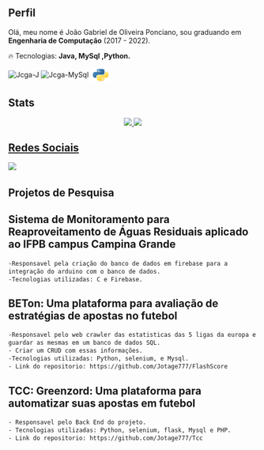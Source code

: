 ## Perfil
<p align="left"> 
  Olá, meu nome é João Gabriel de Oliveira Ponciano, sou graduando em <strong>Engenharia de Computação</strong> (2017 - 2022).<br>
  
</p>

<p align="left">
  🔥 Tecnologias: <strong>Java, MySql ,Python.</strong>
</p>


<div>
  <img align="center" alt="Jcga-J" height="30" width="40"  src="https://cdn.jsdelivr.net/gh/devicons/devicon/icons/java/java-original.svg" />
  <img align="center" alt="Jcga-MySql" height="30" width="40" src="https://cdn.jsdelivr.net/gh/devicons/devicon/icons/mysql/mysql-original.svg" />
   <img align="center" alt="Jcga-Python" height="30" width="40" src="https://raw.githubusercontent.com/devicons/devicon/master/icons/python/python-original.svg">
</div>

## Stats

<div align="center">
  <a href="https://github.com/Jotage777">
  <img height="180em" src="https://github-readme-stats.vercel.app/api?username=Jotage777&show_icons=true&theme=dark&include_all_commits=true&count_private=true"/>
  <img height="180em" src="https://github-readme-stats.vercel.app/api/top-langs/?username=Jotage777&layout=compact&langs_count=7&theme=dark"/>
</div>
  
  
 ## Redes Sociais 
  <div> 
  
  <a href="https://www.linkedin.com/in/gabriel-oliveira-718214207/" target="_blank"><img src="https://img.shields.io/badge/-LinkedIn-%230077B5?style=for-the-badge&logo=linkedin&logoColor=white" target="_blank"></a> 

  </div>
 
 ## Projetos de Pesquisa 
  <div> 
  
 ## Sistema de Monitoramento para Reaproveitamento de Águas Residuais aplicado ao IFPB campus Campina Grande
    -Responsavel pela criação do banco de dados em firebase para a integração do arduino com o banco de dados.
    -Tecnologias utilizadas: C e Firebase.
    
 ## BETon: Uma plataforma para avaliação de estratégias de apostas no futebol
    -Responsavel pelo web crawler das estatisticas das 5 ligas da europa e guardar as mesmas em um banco de dados SQL.
    - Criar um CRUD com essas informações.
    -Tecnologias utilizadas: Python, selenium, e Mysql.
    - Link do repositorio: https://github.com/Jotage777/FlashScore
    
 ## TCC: Greenzord: Uma  plataforma para automatizar suas apostas em futebol
    - Responsavel pelo Back End do projeto.
    - Tecnologias utilizadas: Python, selenium, flask, Mysql e PHP.
    - Link do repositorio: https://github.com/Jotage777/Tcc
 

  </div>
